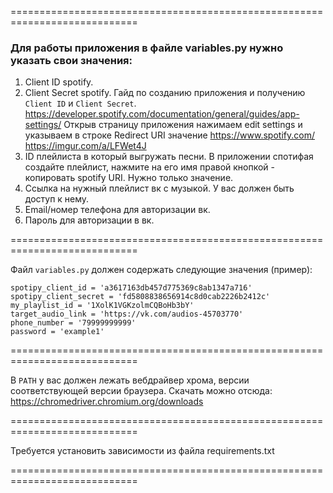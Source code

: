 ============================================================================

### Для работы приложения в файле variables.py нужно указать свои значения:
1. Client ID spotify.
2. Client Secret spotify.
    Гайд по созданию приложения и получению `Client ID` и `Client Secret`.
    https://developer.spotify.com/documentation/general/guides/app-settings/
    Открыв страницу приложения нажимаем edit settings и указываем в строке Redirect URI значение https://www.spotify.com/
    https://imgur.com/a/LFWet4J
3. ID плейлиста в который выгружать песни.
    В приложении спотифая создайте плейлист, нажмите на его имя правой кнопкой - копировать spotify URI.
    Нужно только значение.
4. Ссылка на нужный плейлист вк с музыкой.
    У вас должен быть доступ к нему.
5. Email/номер телефона для авторизации вк.
6. Пароль для авторизации в вк.

============================================================================

Файл `variables.py` должен содержать следующие значения (пример):

```
spotipy_client_id = 'a3617163db457d775369c8ab1347a716'
spotipy_client_secret = 'fd5808838656914c8d0cab2226b2412c'
my_playlist_id = '1XolK1VGKzolmCQBoHb3bY'
target_audio_link = 'https://vk.com/audios-45703770'
phone_number = '79999999999'
password = 'example1'
```

============================================================================

В `PATH` у вас должен лежать вебдрайвер хрома, версии соответствующей версии браузера.
Скачать можно отсюда: https://chromedriver.chromium.org/downloads

============================================================================

Требуется установить зависимости из файла requirements.txt

============================================================================
